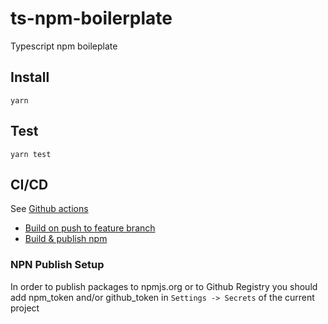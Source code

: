 # ts-npm-boilerplate

Typescript npm boileplate

## Install

```
yarn
```


## Test

``` 
yarn test
```

## CI/CD

See [Github actions](https://help.github.com/en/actions)

* [Build on push to feature branch](./github/workflows/build.yml)
* [Build & publish npm](./github/workflows/npmpublish.yml)

### NPN Publish Setup 
 In order to publish packages to npmjs.org or to Github Registry you should add npm_token and/or github_token in `Settings -> Secrets` of the current project
